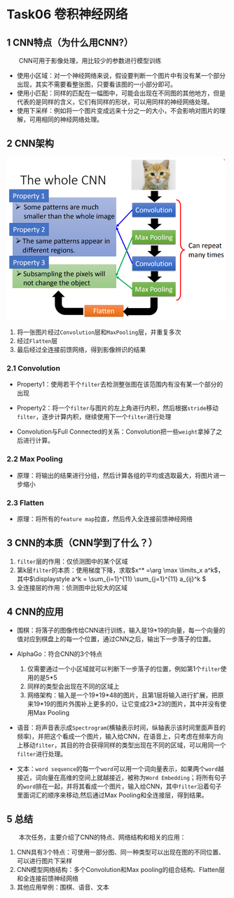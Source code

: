 # Task06 卷积神经网络

## 1 CNN特点（为什么用CNN?）

&emsp;&emsp;CNN可用于影像处理，用比较少的参数进行模型训练
- 使用小区域：对一个神经网络来说，假设要判断一个图片中有没有某一个部分出现，其实不需要看整张图，只要看该图的一小部分即可。
- 使用小匹配：同样的匹配在一幅图中，可能会出现在不同图的其他地方，但是代表的是同样的含义，它们有同样的形状，可以用同样的神经网络处理。
- 使用下采样：例如将一个图片变成远来十分之一的大小，不会影响对图片的理解，可用相同的神经网络处理。

## 2 CNN架构

![chapter21-8.png](./images/ch06/chapter21-8.png)

1. 将一张图片经过`Convolution`层和`MaxPooling`层，并重复多次
2. 经过`Flatten`层
3. 最后经过全连接前馈网络，得到影像辨识的结果

### 2.1 Convolution

- Property1：使用若干个`filter`去检测整张图在该范围内有没有某一个部分的出现
- Property2：将一个`filter`与图片的左上角进行内积，然后根据`stride`移动`filter`，逐步计算内积，继续使用下一个`filter`进行处理

- Convolution与Full Connected的关系：Convolution把一些`weight`拿掉了之后进行计算。

### 2.2 Max Pooling

- 原理：将输出的结果进行分组，然后计算各组的平均或选取最大，将图片进一步缩小

### 2.3 Flatten

- 原理：将所有的`feature map`拉直，然后传入全连接前馈神经网络

## 3 CNN的本质（CNN学到了什么？）

1. `filter`层的作用：仅侦测图中的某个区域
2. 第k层`filter`的本质：使用梯度下降，求取$x^* =\arg \max \limits_x a^k$，其中$\displaystyle a^k = \sum_{i=1}^{11} \sum_{j=1}^{11} a_{ij}^k $ 
3. 全连接层的作用：侦测图中比较大的区域

## 4 CNN的应用

- 围棋：将落子的图像传给CNN进行训练，输入是19\*19的向量，每一个向量的值对应到棋盘上的每一个位置，通过CNN之后，输出下一步落子的位置。

- AlphaGo：符合CNN的3个特点
  1. 仅需要通过一个小区域就可以判断下一步落子的位置，例如第1个`filter`使用的是5\*5
  2. 同样的类型会出现在不同的区域上
  3. 网络架构：输入是一个19\*19\*48的图片，且第1层将输入进行扩展，把原来19\*19的图片外围补上更多的0，让它变成23\*23的图片，其中并没有使用Max Pooling

- 语音：将声音表示成`Spectrogram`(横轴表示时间，纵轴表示该时间里面声音的频率)，并把这个看成一个图片，输入给CNN，在语音上，只考虑在频率方向上移动`filter`，其目的符合获得同样的类型出现在不同的区域，可以用同一个`filter`进行处理。

- 文本：`word sequence`的每一个`word`可以用一个词向量表示，如果两个`word`越接近，词向量在高维的空间上就越接近，被称为`Word Embedding`；将所有句子的`word`排在一起，并将其看成一个图片，输入给CNN，其中`filter`沿着句子里面词汇的顺序来移动,然后通过Max Pooling和全连接层，得到结果。

## 5 总结

&emsp;&emsp;本次任务，主要介绍了CNN的特点、网络结构和相关的应用：
1. CNN具有3个特点：可使用一部分图、同一种类型可以出现在图的不同位置、可以进行图片下采样
2. CNN模型网络结构：多个Convolution和Max pooling的组合结构、Flatten层和全连接前馈神经网络
3. 其他应用举例：围棋、语音、文本
